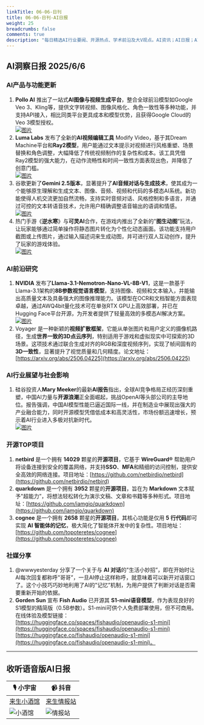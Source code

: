 ```yaml
---
linkTitle: 06-06-日刊
title: 06-06-日刊-AI日报
weight: 25
breadcrumbs: false
comments: true
description: "每日精选AI行业要闻、开源热点、学术前沿及大V观点。AI资讯；AI日报；AI知识库；AI教程；AI资讯日报；AI工具；AI Daily News 。1.  **Pollo AI** 推出了一站式**AI图像与视频生成平台**，整合全球前沿模型如Google Veo 3、Kling等，提供文字转视频、图像风格"
---
```


## AI洞察日报 2025/6/6

### **AI产品与功能更新**
1.  **Pollo AI** 推出了一站式**AI图像与视频生成平台**，整合全球前沿模型如Google Veo 3、Kling等，提供文字转视频、图像风格化、角色一致性等多种功能，并支持API接入，相比同类平台更具成本和模型优势，且获得Google Cloud的Veo 3模型授权。
    <br/> [![图片](https://assets-v2.circle.so/5fit6knlg31jzz4ds9stmn0z1wda)](https://assets-v2.circle.so/5fit6knlg31jzz4ds9stmn0z1wda) <br/>
2.  **Luma Labs** 发布了全新的**AI视频编辑工具** Modify Video，基于其Dream Machine平台和**Ray2模型**，用户能通过文本提示对视频进行风格重塑、场景替换和角色调整，大幅降低了传统视频制作的复杂性和成本。该工具凭借Ray2模型的强大能力，在动作流畅性和时间一致性方面表现出色，并降低了创意门槛。
    <br/> [![图片](https://upload.chinaz.com/2025/0605/6388474336287139806268530.png)](https://upload.chinaz.com/2025/0605/6388474336287139806268530.png) <br/>
3.  谷歌更新了**Gemini 2.5版本**，显著提升了**AI音频对话与生成技术**，使其成为一个能够原生理解和生成文本、图像、音频、视频和代码的多模态AI系统。新功能使得人机交流更加自然流畅，支持实时音频对话、风格控制和多语言，并通过可控的文本转语音技术，允许用户精确调整语音输出的语调和情感。
    <br/> [![图片](https://upload.chinaz.com/2025/0605/6388474192800462061689108.png)](https://upload.chinaz.com/2025/0605/6388474192800462061689108.png) <br/>
4.  热门手游《**逆水寒**》与**可灵AI**合作，在游戏内推出了全新的"**图生动图**”玩法，让玩家能够通过简单操作将静态图片转化为个性化动态画面。该功能支持用户截图或上传图片，通过输入描述词来生成动图，并可进行双人互动创作，提升了玩家的游戏体验。
    <br/> [![图片](https://upload.chinaz.com/2025/0605/6388473368297009187838113.png)](https://upload.chinaz.com/2025/0605/6388473368297009187838113.png) <br/>

### **AI前沿研究**
1.  **NVIDIA** 发布了**Llama-3.1-Nemotron-Nano-VL-8B-V1**，这是一款基于Llama-3.1架构的**8B参数视觉语言模型**，支持图像、视频和文本输入，并能输出高质量文本及具备强大的图像推理能力。该模型在OCR和文档智能方面表现卓越，通过AWQ4bit量化技术可在单张RTX GPU上高效部署，并已在Hugging Face平台开源，为开发者提供了轻量高效的多模态AI解决方案。
    <br/> [![图片](https://upload.chinaz.com/2025/0605/6388473110722451938945298.jpg)](https://upload.chinaz.com/2025/0605/6388473110722451938945298.jpg) <br/>
2.  Voyager 是一种新颖的**视频扩散框架**，它能从单张图片和用户定义的摄像机路径，生成**世界一致的3D点云序列**，特别适用于游戏和虚拟现实中可探索的3D场景。这项技术通过联合生成对齐的RGB和深度视频序列，实现了帧间固有的**3D一致性**，显著提升了视觉质量和几何精度。论文地址：[https://arxiv.org/abs/2506.04225](https://arxiv.org/abs/2506.04225)

### **AI行业展望与社会影响**
1.  硅谷投资人**Mary Meeker**的最新**AI报告**指出，全球AI竞争格局正经历深刻重塑，中国AI力量与**开源浪潮**正全面崛起，挑战OpenAI等头部公司的主导地位。报告强调，中国AI模型性能已逼近国际一线，并在制造业中展现出强大的产业融合能力，同时开源模型凭借低成本和高灵活性，市场份额迅速增长，预示着AI行业进入多极对抗新时代。
    <br/> [![图片](https://pic.chinaz.com/picmap/202304171408567483_0.jpg)](https://pic.chinaz.com/picmap/202304171408567483_0.jpg) <br/>

### **开源TOP项目**
1.  **netbird** 是一个拥有 **14029** 颗星的**开源项目**，它基于 **WireGuard®** 帮助用户将设备连接到安全的覆盖网络，并支持**SSO**、**MFA**和精细的访问控制，提供安全高效的网络连接。项目地址：[https://github.com/netbirdio/netbird](https://github.com/netbirdio/netbird)
2.  **quarkdown** 是一个拥有 **3952** 颗星的**开源项目**，旨在为 **Markdown** 文本赋予"超能力”，将想法轻松转化为演示文稿、文章和书籍等多种形式。项目地址：[https://github.com/iamgio/quarkdown](https://github.com/iamgio/quarkdown)
3.  **cognee** 是一个拥有 **2658** 颗星的**开源项目**，其核心功能是仅用 **5 行代码**即可实现 **AI 智能体的记忆**，极大简化了智能体开发中的复杂性。项目地址：[https://github.com/topoteretes/cognee](https://github.com/topoteretes/cognee)

### **社媒分享**
1.  @wwwyesterday 分享了一个关于与 **AI 对话**的"生活小妙招”，即在开始时让AI每次回复都称呼"哥哥”，一旦AI停止这样称呼，就意味着可以新开对话窗口了。这个小技巧巧妙地利用了AI的"记忆”机制，为用户提供了判断对话是否需要重新开始的依据。
2.  **Gorden Sun** 宣布 **Fish Audio** 已开源其 **S1-mini语音模型**，作为表现良好的S1模型的精简版（0.5B参数）。S1-mini可供个人免费部署使用，但不可商用。在线体验及模型链接：[https://huggingface.co/spaces/fishaudio/openaudio-s1-mini](https://huggingface.co/spaces/fishaudio/openaudio-s1-mini) [https://huggingface.co/fishaudio/openaudio-s1-mini](https://huggingface.co/fishaudio/openaudio-s1-mini)。

---

## **收听语音版AI日报**

| 🎙️ **小宇宙** | 📹 **抖音** |
| --- | --- |
| [来生小酒馆](https://www.xiaoyuzhoufm.com/podcast/683c62b7c1ca9cf575a5030e)  |   [来生情报站](https://www.douyin.com/user/MS4wLjABAAAAwpwqPQlu38sO38VyWgw9ZjDEnN4bMR5j8x111UxpseHR9DpB6-CveI5KRXOWuFwG)| 
| ![小酒馆](https://s1.imagehub.cc/images/2025/06/24/f959f7984e9163fc50d3941d79a7f262.md.png) | ![情报站](https://s1.imagehub.cc/images/2025/06/24/7fc30805eeb831e1e2baa3a240683ca3.md.png) |